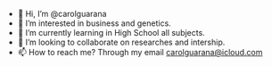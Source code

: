 - 👋 Hi, I’m @carolguarana
- 👀 I’m interested in business and genetics.
- 🌱 I’m currently learning in High School all subjects.
- 💞️ I’m looking to collaborate on researches and intership.
- 📫 How to reach me? Through my email carolguarana@icloud.com

<!---
carolguarana/carolguarana is a ✨ special ✨ repository because its `README.md` (this file) appears on your GitHub profile.
You can click the Preview link to take a look at your changes.
--->
